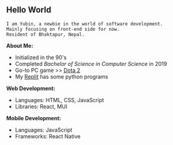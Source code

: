 ## **Hello World**  

```
I am Yubin, a newbie in the world of software development.  
Mainly focusing on front-end side for now.
Resident of Bhaktapur, Nepal.  
```

**About Me:**  
- Initialized in the 90's
- Completed *Bachelor of Science in Computer Science* in 2019
- Go-to PC game >> [Dota 2](https://www.dota2.com/home)
- My [Replit](https://replit.com/@YubinKarki) has some python programs  

**Web Development:**  
- Languages: HTML, CSS, JavaScript
- Libraries: React, MUI  

**Mobile Development:**  
- Languages: JavaScript
- Frameworks: React Native
